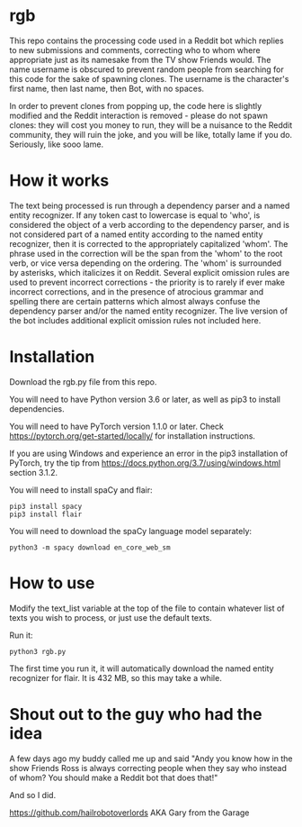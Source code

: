 # rgb

This repo contains the processing code used in a Reddit bot which replies to new submissions and comments, correcting who to whom where appropriate just as its namesake from the TV show Friends would. The name username is obscured to prevent random people from searching for this code for the sake of spawning clones. The username is the character's first name, then last name, then Bot, with no spaces.

In order to prevent clones from popping up, the code here is slightly modified and the Reddit interaction is removed - please do not spawn clones: they will cost you money to run, they will be a nuisance to the Reddit community, they will ruin the joke, and you will be like, totally lame if you do. Seriously, like sooo lame.

# How it works

The text being processed is run through a dependency parser and a named entity recognizer. If any token cast to lowercase is equal to 'who', is considered the object of a verb according to the dependency parser, and is not considered part of a named entity according to the named entity recognizer, then it is corrected to the appropriately capitalized 'whom'. The phrase used in the correction will be the span from the 'whom' to the root verb, or vice versa depending on the ordering. The 'whom' is surrounded by asterisks, which italicizes it on Reddit. Several explicit omission rules are used to prevent incorrect corrections - the priority is to rarely if ever make incorrect corrections, and in the presence of atrocious grammar and spelling there are certain patterns which almost always confuse the dependency parser and/or the named entity recognizer. The live version of the bot includes additional explicit omission rules not included here.

# Installation

Download the rgb.py file from this repo.

You will need to have Python version 3.6 or later, as well as pip3 to install dependencies.

You will need to have PyTorch version 1.1.0 or later. Check https://pytorch.org/get-started/locally/ for installation instructions.

If you are using Windows and experience an error in the pip3 installation of PyTorch, try the tip from https://docs.python.org/3.7/using/windows.html section 3.1.2.

You will need to install spaCy and flair:

    pip3 install spacy
    pip3 install flair
    
You will need to download the spaCy language model separately:

    python3 -m spacy download en_core_web_sm
    
# How to use

Modify the text_list variable at the top of the file to contain whatever list of texts you wish to process, or just use the default texts.

Run it:

    python3 rgb.py

The first time you run it, it will automatically download the named entity recognizer for flair. It is 432 MB, so this may take a while.

# Shout out to the guy who had the idea

A few days ago my buddy called me up and said "Andy you know how in the show Friends Ross is always correcting people when they say who instead of whom? You should make a Reddit bot that does that!"

And so I did.

https://github.com/hailrobotoverlords AKA Gary from the Garage
